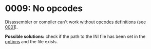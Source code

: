 # 0009: No opcodes

Disassembler or compiler can't work without [opcodes definitions](../../edit-modes/opcodes-list-scm.ini.md) \(see [0001](0001-ini-file-not-found.md)\).

**Possible solutions:** check if the path to the INI file has been set in the [options](../../editor/options/general.md#opcodes-path) and the file exists.

